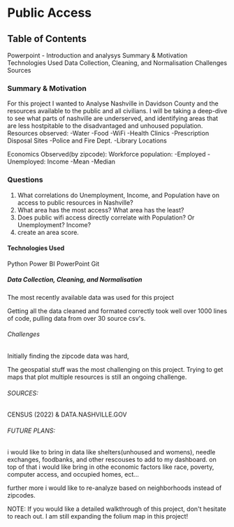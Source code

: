 # Public Access

## Table of Contents
Powerpoint - Introduction and analysys
Summary & Motivation
Technologies Used
Data Collection, Cleaning, and Normalisation
Challenges
Sources


### Summary & Motivation
For this project I wanted to Analyse Nashville in Davidson County and the resources available to the public and all civilians. I will be taking a deep-dive to see what parts of nashville are underserved, and identifying areas that are less hostpitable to the disadvantaged and unhoused population.
Resources observed:
-Water
-Food
-WiFi
-Health Clinics
-Prescription Disposal Sites
-Police and Fire Dept.
-Library Locations

Economics Observed(by zipcode):
Workforce population:
-Employed
-Unemployed:
Income
-Mean
-Median

### Questions
1. What correlations do Unemployment, Income, and Population have on access to public resources in Nashville? 
2. What area has the most access? What area has the least?
3. Does public wifi access directly correlate with Population? Or Unemployment? Income?
4. create an area score.

#### Technologies Used
Python
Power BI
PowerPoint
Git


##### Data Collection, Cleaning, and Normalisation
The most recently available data was used for this project

Getting all the data cleaned and formated correctly took well over 1000 lines of code, pulling data from over 30 source csv's.

###### Challenges
Initially finding the zipcode data was hard, 

The geospatial stuff was the most challenging on this project. 
Trying to get maps that plot multiple resources is still an ongoing challenge.



###### SOURCES:
CENSUS (2022)
&
DATA.NASHVILLE.GOV

###### FUTURE PLANS:
i would like to bring in data like shelters(unhoused and womens), needle exchanges, foodbanks, and other rescouses to add to my dashboard. on top of that i would like bring in othe economic factors like race, poverty, computer access, and occupied homes, ect...

further more i would like to re-analyze based on neighborhoods instead of zipcodes.

NOTE: If you would like a detailed walkthrough of this project, don't hesitate to reach out. I am still expanding the folium map in this project!